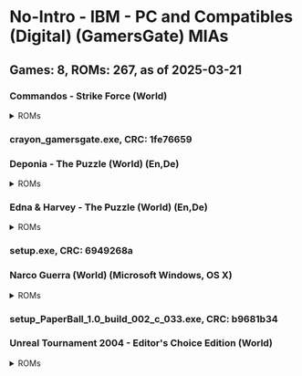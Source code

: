# No-Intro - IBM - PC and Compatibles (Digital) (GamersGate) MIAs
## Games: 8, ROMs: 267, as of 2025-03-21

### Commandos - Strike Force (World)
<details>
<summary>ROMs</summary>

- setup-1.bin, CRC: 905f5a10
- setup-10.bin, CRC: fe7709f8
- setup-100.bin, CRC: dc92081b
- setup-101.bin, CRC: 81af73f8
- setup-102.bin, CRC: df680bf0
- setup-103.bin, CRC: 62116a7f
- setup-104.bin, CRC: bc592f4f
- setup-105.bin, CRC: b1e4aad2
- setup-106.bin, CRC: 58f00d4d
- setup-107.bin, CRC: dda17368
- setup-108.bin, CRC: 39709c2d
- setup-109.bin, CRC: 1b0f8eec
- setup-11.bin, CRC: 026270ae
- setup-110.bin, CRC: 9686d1da
- setup-111.bin, CRC: 991f10f3
- setup-112.bin, CRC: c20d9304
- setup-113.bin, CRC: f71a3a2f
- setup-114.bin, CRC: b97dedcd
- setup-115.bin, CRC: 141713d7
- setup-116.bin, CRC: 27b78cbe
- setup-117.bin, CRC: c34d6817
- setup-118.bin, CRC: e4ea47f3
- setup-119.bin, CRC: 25c38139
- setup-12.bin, CRC: 0651321a
- setup-120.bin, CRC: 50e0b7e3
- setup-121.bin, CRC: bad4cf2c
- setup-122.bin, CRC: 23a837d2
- setup-123.bin, CRC: a58b632e
- setup-124.bin, CRC: f3583c14
- setup-125.bin, CRC: 555d07fb
- setup-126.bin, CRC: f20afed0
- setup-127.bin, CRC: d6cdb6fe
- setup-128.bin, CRC: 833b8d5c
- setup-129.bin, CRC: cdf312a6
- setup-13.bin, CRC: a27aba23
- setup-130.bin, CRC: ef3e23d3
- setup-131.bin, CRC: cad81c57
- setup-132.bin, CRC: e4da34ed
- setup-133.bin, CRC: d156df26
- setup-134.bin, CRC: 65ce1d66
- setup-135.bin, CRC: bc820ae5
- setup-136.bin, CRC: 072657af
- setup-137.bin, CRC: 249a6186
- setup-138.bin, CRC: 6a5d813e
- setup-139.bin, CRC: 39f68609
- setup-14.bin, CRC: 0eaeb8a3
- setup-140.bin, CRC: f110908c
- setup-141.bin, CRC: df0d1847
- setup-142.bin, CRC: 4e83712f
- setup-143.bin, CRC: c16efdb7
- setup-144.bin, CRC: af66cb4a
- setup-145.bin, CRC: ce549028
- setup-146.bin, CRC: 0b853d88
- setup-147.bin, CRC: 2cf2eaff
- setup-148.bin, CRC: 4392047d
- setup-149.bin, CRC: 6aab2e84
- setup-15.bin, CRC: 4482933c
- setup-150.bin, CRC: 10c1f615
- setup-151.bin, CRC: 05207cdf
- setup-152.bin, CRC: 7ed16813
- setup-153.bin, CRC: 8e1157ee
- setup-154.bin, CRC: af42b0e6
- setup-155.bin, CRC: 60d8dc41
- setup-156.bin, CRC: c166f8fb
- setup-157.bin, CRC: 5fe5bd87
- setup-158.bin, CRC: b2bd1947
- setup-159.bin, CRC: 316dd2fa
- setup-16.bin, CRC: 38eb1a60
- setup-160.bin, CRC: 5aaf4ebe
- setup-161.bin, CRC: 79256079
- setup-162.bin, CRC: 15658581
- setup-163.bin, CRC: 87ddaedb
- setup-164.bin, CRC: ef574036
- setup-165.bin, CRC: bafcae9e
- setup-166.bin, CRC: 4cb8e28c
- setup-167.bin, CRC: 29043fb2
- setup-168.bin, CRC: c9bc5611
- setup-169.bin, CRC: d95906f2
- setup-17.bin, CRC: 590e8b28
- setup-170.bin, CRC: f2ad7c66
- setup-171.bin, CRC: 60dd4bba
- setup-172.bin, CRC: ed734c37
- setup-173.bin, CRC: d1354af3
- setup-174.bin, CRC: 5ec3728c
- setup-175.bin, CRC: 42861523
- setup-176.bin, CRC: 5670e70f
- setup-177.bin, CRC: 5f2488ff
- setup-178.bin, CRC: b158e4ee
- setup-179.bin, CRC: e56f09a1
- setup-18.bin, CRC: 0a465304
- setup-180.bin, CRC: 251bafe9
- setup-181.bin, CRC: e86e15eb
- setup-182.bin, CRC: ed73d5f0
- setup-183.bin, CRC: 1b8a6dfd
- setup-184.bin, CRC: 3b69a35e
- setup-185.bin, CRC: 7a6be0ef
- setup-186.bin, CRC: bd1d9c0f
- setup-187.bin, CRC: 0f3a344d
- setup-188.bin, CRC: d2061839
- setup-189.bin, CRC: 04b7771c
- setup-19.bin, CRC: 6250ccd6
- setup-190.bin, CRC: 1c8fd1bf
- setup-191.bin, CRC: b680a8b6
- setup-192.bin, CRC: 65a2ec23
- setup-193.bin, CRC: 3771bd3a
- setup-194.bin, CRC: e0de53a1
- setup-195.bin, CRC: 07de3ddf
- setup-196.bin, CRC: 05e374e9
- setup-197.bin, CRC: 9ae3d4f7
- setup-198.bin, CRC: 07ec1849
- setup-199.bin, CRC: cae32ad0
- setup-2.bin, CRC: 62582da5
- setup-20.bin, CRC: a93d5a3c
- setup-200.bin, CRC: ae4c1313
- setup-201.bin, CRC: 11dbbdcf
- setup-202.bin, CRC: df091ab9
- setup-203.bin, CRC: 11fbf4fa
- setup-204.bin, CRC: da1c1567
- setup-205.bin, CRC: 69544e71
- setup-206.bin, CRC: 4e25d086
- setup-207.bin, CRC: 0f759f06
- setup-208.bin, CRC: 1625610f
- setup-209.bin, CRC: 462e2024
- setup-21.bin, CRC: 098529fd
- setup-210.bin, CRC: 8971ccaa
- setup-211.bin, CRC: 702dc5b1
- setup-212.bin, CRC: 93c783f1
- setup-213.bin, CRC: 465e63e3
- setup-214.bin, CRC: 5c31aa14
- setup-215.bin, CRC: afcf01b1
- setup-216.bin, CRC: 1dca9218
- setup-217.bin, CRC: d18d60ab
- setup-218.bin, CRC: 361a0a2f
- setup-219.bin, CRC: dac9cf3b
- setup-22.bin, CRC: 49310b10
- setup-220.bin, CRC: 959fb680
- setup-221.bin, CRC: 2b495c21
- setup-222.bin, CRC: de0ef7f5
- setup-223.bin, CRC: c1c0b4eb
- setup-224.bin, CRC: 10e2d98a
- setup-225.bin, CRC: b7cf30d0
- setup-226.bin, CRC: a7f988be
- setup-227.bin, CRC: 03f52040
- setup-228.bin, CRC: 580677cf
- setup-229.bin, CRC: b7d3b39a
- setup-23.bin, CRC: b938c589
- setup-230.bin, CRC: 9f15b249
- setup-231.bin, CRC: 9767bc6b
- setup-232.bin, CRC: 69038a07
- setup-233.bin, CRC: 1bb6a137
- setup-234.bin, CRC: a3c61959
- setup-235.bin, CRC: 9e0c5457
- setup-236.bin, CRC: aead0e48
- setup-237.bin, CRC: 86effc9a
- setup-238.bin, CRC: 3ac9ef3f
- setup-239.bin, CRC: 3dd507e4
- setup-24.bin, CRC: 7363a571
- setup-240.bin, CRC: bda7bc86
- setup-241.bin, CRC: ab01d000
- setup-242.bin, CRC: 8214b8fd
- setup-243.bin, CRC: 35258c1e
- setup-244.bin, CRC: afc22db3
- setup-245.bin, CRC: c236ec40
- setup-246.bin, CRC: 099e1488
- setup-247.bin, CRC: bf8176f9
- setup-248.bin, CRC: 5b945e71
- setup-249.bin, CRC: ff874e5d
- setup-25.bin, CRC: 5dd1245b
- setup-250.bin, CRC: ec024413
- setup-26.bin, CRC: 6b283aa7
- setup-27.bin, CRC: 22494db0
- setup-28.bin, CRC: 2ac6e178
- setup-29.bin, CRC: 8d1b378d
- setup-3.bin, CRC: bac210aa
- setup-30.bin, CRC: de637552
- setup-31.bin, CRC: f029ed34
- setup-32.bin, CRC: 86262957
- setup-33.bin, CRC: a0db2c72
- setup-34.bin, CRC: e6e9b453
- setup-35.bin, CRC: 0e46d9dd
- setup-36.bin, CRC: c873fec9
- setup-37.bin, CRC: 205e1f55
- setup-38.bin, CRC: 9603cd17
- setup-39.bin, CRC: e44353e4
- setup-4.bin, CRC: dd12a8dd
- setup-40.bin, CRC: a825df22
- setup-41.bin, CRC: 7a71afcf
- setup-42.bin, CRC: da31f9f7
- setup-43.bin, CRC: a6c68f26
- setup-44.bin, CRC: 16b93c46
- setup-45.bin, CRC: 8a71113d
- setup-46.bin, CRC: 0387c858
- setup-47.bin, CRC: 6e11cf01
- setup-48.bin, CRC: 5c81e42b
- setup-49.bin, CRC: d80d208a
- setup-5.bin, CRC: 52f45367
- setup-50.bin, CRC: 73899273
- setup-51.bin, CRC: dee8898a
- setup-52.bin, CRC: cf25512d
- setup-53.bin, CRC: a480bb17
- setup-54.bin, CRC: e96acd46
- setup-55.bin, CRC: 2584f3e0
- setup-56.bin, CRC: faaf62f4
- setup-57.bin, CRC: 3ed28f73
- setup-58.bin, CRC: faf407ba
- setup-59.bin, CRC: a71155e0
- setup-6.bin, CRC: a974454b
- setup-60.bin, CRC: 724368e5
- setup-61.bin, CRC: 079ed531
- setup-62.bin, CRC: b7b2d6ad
- setup-63.bin, CRC: 1deea9eb
- setup-64.bin, CRC: 92e2e278
- setup-65.bin, CRC: d387e06c
- setup-66.bin, CRC: 3944093a
- setup-67.bin, CRC: 6c0ee3aa
- setup-68.bin, CRC: f6d88dd6
- setup-69.bin, CRC: 29d0eec7
- setup-7.bin, CRC: 59673ab9
- setup-70.bin, CRC: 1a7333ec
- setup-71.bin, CRC: ec19b535
- setup-72.bin, CRC: b2816003
- setup-73.bin, CRC: 86570414
- setup-74.bin, CRC: f68f2b43
- setup-75.bin, CRC: e256ef5a
- setup-76.bin, CRC: 13a1db23
- setup-77.bin, CRC: c0266565
- setup-78.bin, CRC: 7aee594a
- setup-79.bin, CRC: 8cbf16ab
- setup-8.bin, CRC: 932051bc
- setup-80.bin, CRC: 53b6d1eb
- setup-81.bin, CRC: 17c5ab2a
- setup-82.bin, CRC: 4273c202
- setup-83.bin, CRC: c6246fcc
- setup-84.bin, CRC: 5badc58d
- setup-85.bin, CRC: 30020ad2
- setup-86.bin, CRC: 0688c18d
- setup-87.bin, CRC: c42b2fa1
- setup-88.bin, CRC: aa60a5e8
- setup-89.bin, CRC: 3ff16ee8
- setup-9.bin, CRC: b5e74ec5
- setup-90.bin, CRC: 49f4191a
- setup-91.bin, CRC: d85cad49
- setup-92.bin, CRC: b6e2c8bf
- setup-93.bin, CRC: e9edf4a7
- setup-94.bin, CRC: 75ccc62b
- setup-95.bin, CRC: 852639f9
- setup-96.bin, CRC: d208ef86
- setup-97.bin, CRC: f722719a
- setup-98.bin, CRC: 40d4c9e8
- setup-99.bin, CRC: 4c3ad16d
- setup.exe, CRC: 61574a3e
</details>

### crayon_gamersgate.exe, CRC: 1fe76659
### Deponia - The Puzzle (World) (En,De)
<details>
<summary>ROMs</summary>

- Deponia – The Puzzle.exe, CRC: 6d8f91bd
- DeponiaThe Puzzle_PC_FULL_1.0_DE_Daedalic_noDRM.exe, CRC: 4f7cdd1c
</details>

### Edna & Harvey - The Puzzle (World) (En,De)
<details>
<summary>ROMs</summary>

- Edna & Harvey – The Puzzle.exe, CRC: 308c46c2
- EdnaHarveyThe Puzzle_PC_FULL_1.0_EN_DE_Daedalic_noDRM.exe, CRC: 67f39845
</details>

### setup.exe, CRC: 6949268a
### Narco Guerra (World) (Microsoft Windows, OS X)
<details>
<summary>ROMs</summary>

- narcoguerra1.0-setup.exe, CRC: 6f1898e6
- NarcoGuerra1.0.dmg, CRC: 7c9e0bb9
</details>

### setup_PaperBall_1.0_build_002_c_033.exe, CRC: b9681b34
### Unreal Tournament 2004 - Editor's Choice Edition (World)
<details>
<summary>ROMs</summary>

- setup-1.bin, CRC: 3a2e6f74
- setup-2.bin, CRC: 42e22f00
- setup-3.bin, CRC: 7e4a33d3
- setup-4(2).bin, CRC: 1e3dc0b5
- setup-4.bin, CRC: c64776a9
- setup.exe, CRC: 00943caa
- Unreal Tournament 2004 Editor’s Choice Edition.exe, CRC: 635413be
</details>

